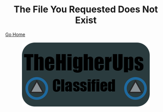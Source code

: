 <html>
 <body>
<h1 style="text-align:center">The File You Requested Does Not Exist</h1>
<a href="http://cdn.thehigherups.org" style="font-size:20; text-align:center">Go Home</a>
<br>
<br>
  <center><img style="text-align:center" src="/logo.png"></center>
  </body>
  </html>
